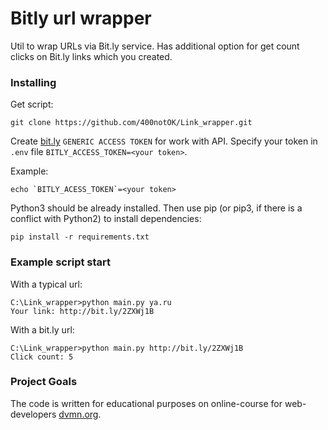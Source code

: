 # Bitly url wrapper
Util to wrap URLs via Bit.ly service. Has additional option for get count clicks on Bit.ly links which you created.

### Installing

Get script:
```buildoutcfg
git clone https://github.com/400notOK/Link_wrapper.git
```

Create [bit.ly](https://bitly.com) `GENERIC ACCESS TOKEN` for work with API. 
Specify your token in `.env` file `BITLY_ACCESS_TOKEN=<your token>`.

Example:
```buildoutcfg
echo `BITLY_ACESS_TOKEN`=<your token>
```

Python3 should be already installed. Then use pip (or pip3, if there is a conflict with Python2) to install dependencies:
```buildoutcfg
pip install -r requirements.txt
```
### Example script start

With a typical url:
```buildoutcfg
C:\Link_wrapper>python main.py ya.ru
Your link: http://bit.ly/2ZXWj1B
```

With a bit.ly url:
```buildoutcfg
C:\Link_wrapper>python main.py http://bit.ly/2ZXWj1B
Click count: 5
```

### Project Goals
The code is written for educational purposes on online-course for web-developers [dvmn.org](https://dvmn.org).